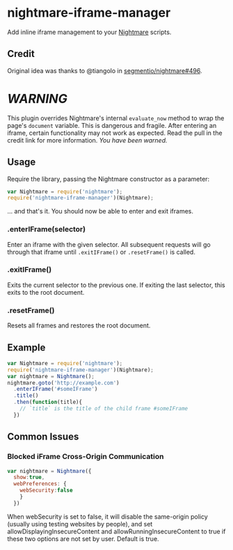nightmare-iframe-manager
========================

Add inline iframe management to your [Nightmare](http://github.com/segmentio/nightmare) scripts.

## Credit
Original idea was thanks to @tiangolo in [segmentio/nightmare#496](https://github.com/segmentio/nightmare/pull/496).

# _WARNING_
This plugin overrides Nightmare's internal `evaluate_now` method to wrap the page's `document` variable.  This is dangerous and fragile.  After entering an iframe, certain functionality may not work as expected.  Read the pull in the credit link for more information.  _You have been warned._

## Usage
Require the library, passing the Nightmare constructor as a parameter: 

```js
var Nightmare = require('nightmare');
require('nightmare-iframe-manager')(Nightmare);
```

... and that's it.  You should now be able to enter and exit iframes.

### .enterIFrame(selector)
Enter an iframe with the given selector.  All subsequent requests will go through that iframe until `.exitIFrame()` or `.resetFrame()` is called.

### .exitIFrame()
Exits the current selector to the previous one.  If exiting the last selector, this exits to the root document.

### .resetFrame()
Resets all frames and restores the root document.

## Example

```javascript
var Nightmare = require('nightmare');
require('nightmare-iframe-manager')(Nightmare);
var nightmare = Nightmare();
nightmare.goto('http://example.com')
  .enterIFrame('#someIFrame')
  .title()
  .then(function(title){
    // `title` is the title of the child frame #someIFrame
  })
```

## Common Issues
### Blocked iFrame Cross-Origin Communication
```javascript
var nightmare = Nightmare({
  show:true,
  webPreferences: {
    webSecurity:false
    }
  })
```
When webSecurity is set to false, it will disable the same-origin policy (usually using testing websites by people), and set allowDisplayingInsecureContent and allowRunningInsecureContent to true if these two options are not set by user. Default is true.
